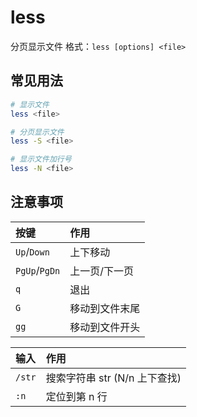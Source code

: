 # less

分页显示文件
格式：`less [options] <file>`

## 常见用法
```bash
# 显示文件
less <file>

# 分页显示文件
less -S <file>

# 显示文件加行号
less -N <file>
```

## 注意事项
|按键|作用|
|:--|:--|
|`Up`/`Down`|上下移动|
|`PgUp`/`PgDn`|上一页/下一页|
|`q`|退出|
|`G`|移动到文件末尾|
|`gg`|移动到文件开头|

|输入|作用|
|:--|:--|
|`/str`|搜索字符串 str (N/n 上下查找)|
|`:n`|定位到第 n 行|